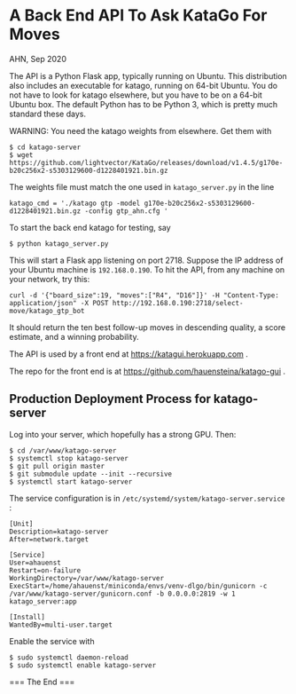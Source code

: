 
A Back End API To Ask KataGo For Moves
===========================================
AHN, Sep 2020

The API is a Python Flask app, typically running on Ubuntu. This distribution also includes an executable for katago, running
on 64-bit Ubuntu. You do not have to look for katago elsewhere, but you have to be on a 64-bit Ubuntu box. The default 
Python has to be Python 3, which is pretty much standard these days.

WARNING: You need the katago weights from elsewhere. Get them with
```
$ cd katago-server
$ wget https://github.com/lightvector/KataGo/releases/download/v1.4.5/g170e-b20c256x2-s5303129600-d1228401921.bin.gz
```
The weights file must match the one used in `katago_server.py` in the line
```
katago_cmd = './katago gtp -model g170e-b20c256x2-s5303129600-d1228401921.bin.gz -config gtp_ahn.cfg '
```

To start the back end katago for testing, say
```
$ python katago_server.py 
```
This will start a Flask app listening on port 2718. Suppose the IP address
of your Ubuntu machine is `192.168.0.190`. To hit the API, from any machine 
on your network, try this:
```
curl -d '{"board_size":19, "moves":["R4", "D16"]}' -H "Content-Type: application/json" -X POST http://192.168.0.190:2718/select-move/katago_gtp_bot
```
It should return the ten best follow-up moves in descending quality, a score estimate, and a winning probability.

The API is used by a front end at https://katagui.herokuapp.com .

The repo for the front end is at https://github.com/hauensteina/katago-gui .

Production Deployment Process for katago-server
---------------------------------------------------------------
Log into your server, which hopefully has a strong GPU. Then:

```
$ cd /var/www/katago-server
$ systemctl stop katago-server
$ git pull origin master
$ git submodule update --init --recursive
$ systemctl start katago-server
```

The service configuration is in `/etc/systemd/system/katago-server.service` :

```
[Unit]
Description=katago-server
After=network.target

[Service]
User=ahauenst
Restart=on-failure
WorkingDirectory=/var/www/katago-server
ExecStart=/home/ahauenst/miniconda/envs/venv-dlgo/bin/gunicorn -c /var/www/katago-server/gunicorn.conf -b 0.0.0.0:2819 -w 1 katago_server:app

[Install]
WantedBy=multi-user.target
```

Enable the service with

```
$ sudo systemctl daemon-reload
$ sudo systemctl enable katago-server
```

=== The End ===
